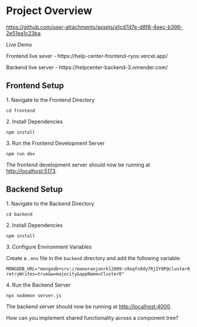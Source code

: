 # Project Overview
https://github.com/user-attachments/assets/a1cd7d7e-d8f8-4eec-b396-2e51ea1c23ba

<p>Live Demo</p>
<p>Frontend live sever - https://help-center-frontend-ryos.vercel.app/</p>
<p>Backend live server - https://helpcenter-backend-3.onrender.com/</p>



## Frontend Setup

<p>1. Navigate to the Frontend Directory</p>
<pre><code>cd frontend</code></pre>

<p>2. Install Dependencies</p>
<pre><code>npm install</code></pre>

<p>3. Run the Frontend Development Server</p>
<pre><code>npm run dev</code></pre>

<p>The frontend development server should now be running at <a href="http://localhost:5173">http://localhost:5173</a>.</p>

## Backend Setup

<p>1. Navigate to the Backend Directory</p>
<pre><code>cd backend</code></pre>

<p>2. Install Dependencies</p>
<pre><code>npm install</code></pre>

<p>3. Configure Environment Variables</p>
<p>Create a <code>.env</code> file in the <code>backend</code> directory and add the following variable:</p>
<pre><code>MONGODB_URL="mongodb+srv://manoranjanrkl2009:s9xqfs9dy7RjIY9P@cluster0.isirm.mongodb.net/?retryWrites=true&w=majority&appName=Cluster0"</code></pre>

<p>4. Run the Backend Server</p>
<pre><code>npx nodemon server.js</code></pre>

<p>The backend server should now be running at <a href="http://localhost:4000">http://localhost:4000</a>.</p>


<p>How can you implement shared functionality across a component tree?</p>
<p>
  
</p>

